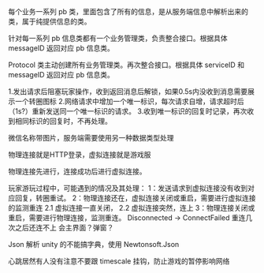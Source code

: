每个业务一系列 pb 类，里面包含了所有的信息，是从服务端信息中解析出来的类，属于纯提供信息的类。

针对每一系列 pb 信息类都有一个业务管理类，负责整合接口。根据具体 messageID 返回对应 pb 信息类。

Protocol 类主动创建所有业务管理类。再次整合接口。根据具体 serviceID 和 messageID 返回对应 pb 信息类。

1.发出请求后阻塞玩家操作，收到返回消息后解锁，如果0.5s内没收到消息需要展示一个转圈图标
2.网络请求中增加一个唯一标识，每次请求自增，请求超时后（1s?）重新发送同一个唯一标识的请求。
3.收到唯一标识的回复时记录，再次收到相同标识的回复时，不再处理。

微信名称带图片，服务端需要使用另一种数据类型处理

物理连接就是HTTP登录，虚拟连接就是游戏服

物理连接先进行，连接成功后进行虚拟连接。

玩家游玩过程中，可能遇到的情况及其处理：
1：发送请求到虚拟连接没有收到对应回复，转圈重试。
2：物理连接还在，虚拟连接关闭或重启，需要进行虚拟连接的监测重连
        2.1 虚拟连接一直关闭，
        2.2 虚拟连接突然，连上
3：物理连接关闭或重启，需要进行物理连接，监测重连。 Disconnected ->  ConnectFailed  重连几次之后还连不上 会主界面？弹窗？


Json 解析 unity 的不能搞字典，使用 Newtonsoft.Json

心跳居然有人没有注意不要跟 timescale 挂钩，防止游戏的暂停影响网络

